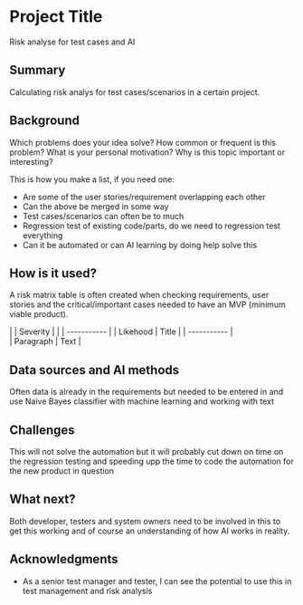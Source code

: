<!-- This is the markdown template for the final project of the Building AI course, 
created by Reaktor Innovations and University of Helsinki. 
Copy the template, paste it to your GitHub README and edit! -->

# Project Title

Risk analyse for test cases and AI

## Summary

Calculating risk analys for test cases/scenarios in a certain project.

## Background

Which problems does your idea solve? How common or frequent is this problem? What is your personal motivation? Why is this topic important or interesting?

This is how you make a list, if you need one:
* Are some of the user stories/requirement overlapping each other
* Can the above be merged in some way
* Test cases/scenarios can often be to much
* Regression test of existing code/parts, do we need to regression test everything
* Can it be automated or can AI learning by doing help solve this


## How is it used?

A risk matrix table is often created when checking requirements, user stories and the critical/important cases needed to have an MVP (minimum viable product).

|             | Severity    |
|             | ----------- |
| Likehood    | Title       |
| ----------- |       
| Paragraph   | Text        |

## Data sources and AI methods
Often data is already in the requirements but needed to be entered in and use Naive Bayes classifier with machine learning and working with text

## Challenges

This will not solve the automation but it will probably cut down on time on the regression testing and speeding upp the time to code the automation for the new product in question

## What next?

Both developer, testers and system owners need to be involved in this to get this working and of course an understanding of how AI works in reality.

## Acknowledgments

* As a senior test manager and tester, I can see the potential to use this in test management and risk analysis
